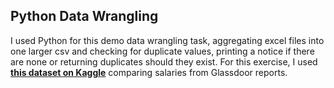 ## Python Data Wrangling
I used Python for this demo data wrangling task, aggregating excel files into one larger csv and checking for duplicate values, printing a notice if there are none or returning duplicates should they exist. For this exercise, I used **[this dataset on Kaggle](https://www.kaggle.com/datasets/thedevastator/jobs-dataset-from-glassdoor)** comparing salaries from Glassdoor reports. 

